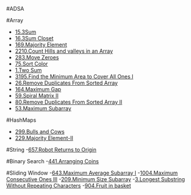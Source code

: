 #ADSA

#Array
- [15.3Sum](https://leetcode.com/submissions/detail/1770089715/)
- [16.3Sum Closet](https://leetcode.com/submissions/detail/1770094379/)
- [169.Majority Element](https://leetcode.com/submissions/detail/1770095671/)
- [2210.Count Hills and valleys in an Array](https://leetcode.com/submissions/detail/1770097028/)
- [283.Move Zeroes](https://leetcode.com/submissions/detail/1770110484/)
- [75.Sort Color](https://leetcode.com/submissions/detail/1770509264/)
- [1.Two Sum](https://leetcode.com/submissions/detail/1769361706/)
- [3195.Find the Minimum Area to Cover All Ones I](https://leetcode.com/submissions/detail/1770519428/)
- [26.Remove Duplicates From Sorted Array](https://leetcode.com/submissions/detail/1770521331/)
- [164.Maximum Gap](https://leetcode.com/submissions/detail/1770525348/)
- [59.Spiral Matrix II](https://leetcode.com/submissions/detail/1770529722/)
- [80.Remove Duplicates From Sorted Array II](https://leetcode.com/submissions/detail/1770531340/)
- [53.Maximum Subarray](https://leetcode.com/submissions/detail/1770534504/)

#HashMaps
- [299.Bulls and Cows](https://leetcode.com/submissions/detail/1770111906/)
- [229.Majority Element-II](https://leetcode.com/submissions/detail/1770108743/)


#String
-[657.Robot Returns to Origin](https://leetcode.com/submissions/detail/1770516597/)


#Binary Search
-[441.Arranging Coins](https://leetcode.com/submissions/detail/1770113277/)


#Sliding Window
-[643.Maximum Average Subarray I](https://leetcode.com/submissions/detail/1770115655/)
-[1004.Maximum Consecutive Ones III](https://leetcode.com/submissions/detail/1770067954/)
-[209.Minimum Size Subarray](https://leetcode.com/submissions/detail/1770030655/)
-[3.Longest Substring Without Repeating Characters](https://leetcode.com/submissions/detail/1770093716/)
-[904.Fruit in basket](https://leetcode.com/submissions/detail/1770536277/)
